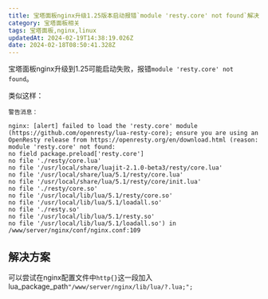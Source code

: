 ```yaml
---
title: 宝塔面板nginx升级1.25版本启动报错`module 'resty.core' not found`解决方案
category: 宝塔面板相关
tags: 宝塔面板,nginx,linux
updatedAt: 2024-02-19T14:38:19.026Z
date: 2024-02-18T08:50:41.328Z
---
```




宝塔面板nginx升级到1.25可能启动失败，报错`module 'resty.core' not found`。

类似这样：
```
警告消息：

nginx: [alert] failed to load the 'resty.core' module (https://github.com/openresty/lua-resty-core); ensure you are using an OpenResty release from https://openresty.org/en/download.html (reason: module 'resty.core' not found:
no field package.preload['resty.core']
no file './resty/core.lua'
no file '/usr/local/share/luajit-2.1.0-beta3/resty/core.lua'
no file '/usr/local/share/lua/5.1/resty/core.lua'
no file '/usr/local/share/lua/5.1/resty/core/init.lua'
no file './resty/core.so'
no file '/usr/local/lib/lua/5.1/resty/core.so'
no file '/usr/local/lib/lua/5.1/loadall.so'
no file './resty.so'
no file '/usr/local/lib/lua/5.1/resty.so'
no file '/usr/local/lib/lua/5.1/loadall.so') in /www/server/nginx/conf/nginx.conf:109
```

<!-- more -->


## 解决方案

可以尝试在nginx配置文件中`http{}`这一段加入lua_package_path`"/www/server/nginx/lib/lua/?.lua;";`

